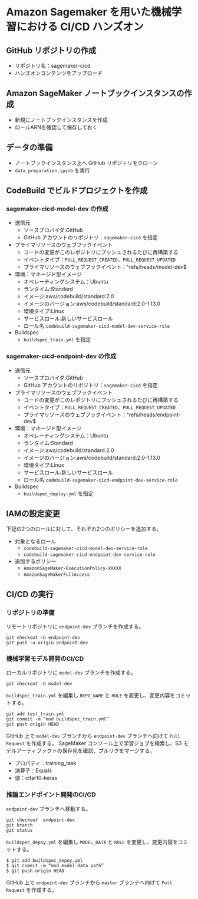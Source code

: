 # Amazon Sagemaker を用いた機械学習における CI/CD ハンズオン

## GitHub リポジトリの作成
- リポジトリ名：sagemaker-cicd
- ハンズオンコンテンツをアップロード

## Amazon SageMaker ノートブックインスタンスの作成
- 新規にノートブックインスタンスを作成
- ロールARNを確認して保存しておく

## データの準備
- ノートブックインスタンス上へ GitHub リポジトリをクローン
- `data_preparation.ipynb` を実行

## CodeBuild でビルドプロジェクトを作成
### sagemaker-cicd-model-dev の作成
- 送信元
  - ソースプロバイダ:GitHub
  - GitHub アカウントのリポジトリ：`sagemaker-cicd` を指定
- プライマリソースのウェブフックイベント
  - コードの変更がこのレポジトリにプッシュされるたびに再構築する
  - イベントタイプ：`PULL_REQUEST_CREATED`、`PULL_REQUEST_UPDATED`
  - プライマリソースのウェブフックイベント：^refs/heads/model-dev$
- 環境：マネージド型イメージ
  - オペレーティングシステム：Ubuntu
  - ランタイム:Standard
  - イメージ:aws/codebuild/standard:2.0
  - イメージのバージョン:aws/codebuild/standard:2.0-1.13.0
  - 環境タイプ:Linux
  - サービスロール:新しいサービスロール
  - ロール名:`codebuild-sagemaker-cicd-model-dev-service-role`
- Buildspec
  - `buildspec_train.yml` を指定

### sagemaker-cicd-endpoint-dev の作成
- 送信元
  - ソースプロバイダ:GitHub
  - GitHub アカウントのリポジトリ：`sagemaker-cicd` を指定
- プライマリソースのウェブフックイベント
  - コードの変更がこのレポジトリにプッシュされるたびに再構築する
  - イベントタイプ：`PULL_REQUEST_CREATED`、`PULL_REQUEST_UPDATED`
  - プライマリソースのウェブフックイベント：^refs/heads/endpoint-dev$
- 環境：マネージド型イメージ
  - オペレーティングシステム：Ubuntu
  - ランタイム:Standard
  - イメージ:aws/codebuild/standard:2.0
  - イメージのバージョン:aws/codebuild/standard:2.0-1.13.0
  - 環境タイプ:Linux
  - サービスロール:新しいサービスロール
  - ロール名:`codebuild-sagemaker-cicd-endpoint-dev-service-role`
- Buildspec
  - `buildspec_deploy.yml` を指定
  
## IAMの設定変更
下記の2つのロールに対して、それぞれ2つのポリシーを追加する。
- 対象となるロール
  - `codebuild-sagemaker-cicd-model-dev-service-role`
  - `codebuild-sagemaker-cicd-endpoint-dev-service-role`
- 追加するポリシー
  - `AmazonSageMaker-ExecutionPolicy-XXXXX`
  - `AmazonSageMakerFullAccess`
    
## CI/CD の実行
### リポジトリの準備
リモートリポジトリに `endpoint-dev` ブランチを作成する。
```
git checkout -b endpoint-dev
git push -u origin endpoint-dev
```
### 機械学習モデル開発のCI/CD
ローカルリポジトリに `model-dev` ブランチを作成する。
```
git checkout -b model-dev
```
`buildspec_train.yml` を編集し `REPO_NAME` と `ROLE` を変更し、変更内容をコミットする。
```
git add test_train.yml
git commit -m “mod buildspec_train.yml”
git push origin HEAD
```
GitHub 上で `model-dev` ブランチから `endpoint-dev` ブランチへ向けて `Pull Request` を作成する。
SageMaker コンソール上で学習ジョブを検索し、S3 モデルアーティファクトの保存先を確認、プルリクをマージする。
- プロパティ：training_task
- 演算子：Equals
- 値：cifar10-keras

### 推論エンドポイント開発のCI/CD
`endpoint-dev` ブランチへ移動する。
```
git checkout  endpoint-dev
git branch
git status
```
`buildspec_depoy.yml` を編集し `MODEL_DATA` と `ROLE` を変更し、変更内容をコミットする。
```
$ git add buildspec_depoy.yml
$ git commit -m “mod model data path”
$ git push origin HEAD
```
GitHub 上で `endpoint-dev` ブランチから `master` ブランチへ向けて `Pull Request` を作成する。

